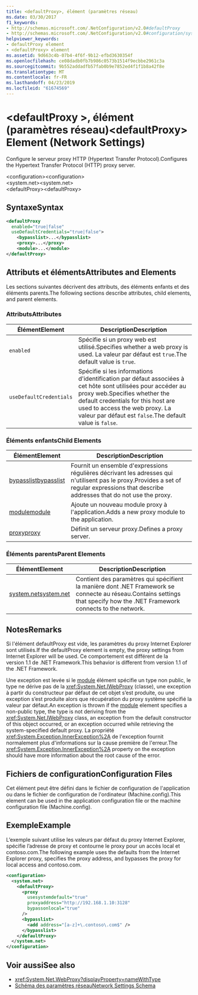 ```yaml
---
title: <defaultProxy>, élément (paramètres réseau)
ms.date: 03/30/2017
f1_keywords:
- http://schemas.microsoft.com/.NetConfiguration/v2.0#defaultProxy
- http://schemas.microsoft.com/.NetConfiguration/v2.0#configuration/system.net/defaultProxy
helpviewer_keywords:
- defaultProxy element
- <defaultProxy> element
ms.assetid: 9d663c4b-07b4-4f6f-9b12-efbd3630354f
ms.openlocfilehash: ce08dadb0fb7b986c0573b1514f9ecbbe2961c3a
ms.sourcegitcommit: 9b552addadfb57fab0b9e7852ed4f1f1b8a42f8e
ms.translationtype: MT
ms.contentlocale: fr-FR
ms.lasthandoff: 04/23/2019
ms.locfileid: "61674569"
---
```

# <a name="defaultproxy-element-network-settings"></a><span data-ttu-id="4a28b-102">\<defaultProxy >, élément (paramètres réseau)</span><span class="sxs-lookup"><span data-stu-id="4a28b-102">\<defaultProxy> Element (Network Settings)</span></span>
<span data-ttu-id="4a28b-103">Configure le serveur proxy HTTP (Hypertext Transfer Protocol).</span><span class="sxs-lookup"><span data-stu-id="4a28b-103">Configures the Hypertext Transfer Protocol (HTTP) proxy server.</span></span>  
  
 <span data-ttu-id="4a28b-104">\<configuration></span><span class="sxs-lookup"><span data-stu-id="4a28b-104">\<configuration></span></span>  
<span data-ttu-id="4a28b-105">\<system.net></span><span class="sxs-lookup"><span data-stu-id="4a28b-105">\<system.net></span></span>  
<span data-ttu-id="4a28b-106">\<defaultProxy></span><span class="sxs-lookup"><span data-stu-id="4a28b-106">\<defaultProxy></span></span>  
  
## <a name="syntax"></a><span data-ttu-id="4a28b-107">Syntaxe</span><span class="sxs-lookup"><span data-stu-id="4a28b-107">Syntax</span></span>  
  
```xml  
<defaultProxy  
  enabled="true|false"  
  useDefaultCredentials="true|false">  
    <bypasslist>...</bypasslist>  
    <proxy>...</proxy>  
    <module>...</module>  
</defaultProxy>
```  
  
## <a name="attributes-and-elements"></a><span data-ttu-id="4a28b-108">Attributs et éléments</span><span class="sxs-lookup"><span data-stu-id="4a28b-108">Attributes and Elements</span></span>  
 <span data-ttu-id="4a28b-109">Les sections suivantes décrivent des attributs, des éléments enfants et des éléments parents.</span><span class="sxs-lookup"><span data-stu-id="4a28b-109">The following sections describe attributes, child elements, and parent elements.</span></span>  
  
### <a name="attributes"></a><span data-ttu-id="4a28b-110">Attributs</span><span class="sxs-lookup"><span data-stu-id="4a28b-110">Attributes</span></span>  
  
|<span data-ttu-id="4a28b-111">**Élément**</span><span class="sxs-lookup"><span data-stu-id="4a28b-111">**Element**</span></span>|<span data-ttu-id="4a28b-112">**Description**</span><span class="sxs-lookup"><span data-stu-id="4a28b-112">**Description**</span></span>|  
|-----------------|---------------------|  
|`enabled`|<span data-ttu-id="4a28b-113">Spécifie si un proxy web est utilisé.</span><span class="sxs-lookup"><span data-stu-id="4a28b-113">Specifies whether a web proxy is used.</span></span> <span data-ttu-id="4a28b-114">La valeur par défaut est `true`.</span><span class="sxs-lookup"><span data-stu-id="4a28b-114">The default value is `true`.</span></span>|  
|`useDefaultCredentials`|<span data-ttu-id="4a28b-115">Spécifie si les informations d'identification par défaut associées à cet hôte sont utilisées pour accéder au proxy web.</span><span class="sxs-lookup"><span data-stu-id="4a28b-115">Specifies whether the default credentials for this host are used to access the web proxy.</span></span> <span data-ttu-id="4a28b-116">La valeur par défaut est `false`.</span><span class="sxs-lookup"><span data-stu-id="4a28b-116">The default value is `false`.</span></span>|  
  
### <a name="child-elements"></a><span data-ttu-id="4a28b-117">Éléments enfants</span><span class="sxs-lookup"><span data-stu-id="4a28b-117">Child Elements</span></span>  
  
|<span data-ttu-id="4a28b-118">**Élément**</span><span class="sxs-lookup"><span data-stu-id="4a28b-118">**Element**</span></span>|<span data-ttu-id="4a28b-119">**Description**</span><span class="sxs-lookup"><span data-stu-id="4a28b-119">**Description**</span></span>|  
|-----------------|---------------------|  
|[<span data-ttu-id="4a28b-120">bypasslist</span><span class="sxs-lookup"><span data-stu-id="4a28b-120">bypasslist</span></span>](../../../../../docs/framework/configure-apps/file-schema/network/bypasslist-element-network-settings.md)|<span data-ttu-id="4a28b-121">Fournit un ensemble d'expressions régulières décrivant les adresses qui n'utilisent pas le proxy.</span><span class="sxs-lookup"><span data-stu-id="4a28b-121">Provides a set of regular expressions that describe addresses that do not use the proxy.</span></span>|  
|[<span data-ttu-id="4a28b-122">module</span><span class="sxs-lookup"><span data-stu-id="4a28b-122">module</span></span>](../../../../../docs/framework/configure-apps/file-schema/network/module-element-network-settings.md)|<span data-ttu-id="4a28b-123">Ajoute un nouveau module proxy à l'application.</span><span class="sxs-lookup"><span data-stu-id="4a28b-123">Adds a new proxy module to the application.</span></span>|  
|[<span data-ttu-id="4a28b-124">proxy</span><span class="sxs-lookup"><span data-stu-id="4a28b-124">proxy</span></span>](../../../../../docs/framework/configure-apps/file-schema/network/proxy-element-network-settings.md)|<span data-ttu-id="4a28b-125">Définit un serveur proxy.</span><span class="sxs-lookup"><span data-stu-id="4a28b-125">Defines a proxy server.</span></span>|  
  
### <a name="parent-elements"></a><span data-ttu-id="4a28b-126">Éléments parents</span><span class="sxs-lookup"><span data-stu-id="4a28b-126">Parent Elements</span></span>  
  
|<span data-ttu-id="4a28b-127">**Élément**</span><span class="sxs-lookup"><span data-stu-id="4a28b-127">**Element**</span></span>|<span data-ttu-id="4a28b-128">**Description**</span><span class="sxs-lookup"><span data-stu-id="4a28b-128">**Description**</span></span>|  
|-----------------|---------------------|  
|[<span data-ttu-id="4a28b-129">system.net</span><span class="sxs-lookup"><span data-stu-id="4a28b-129">system.net</span></span>](../../../../../docs/framework/configure-apps/file-schema/network/system-net-element-network-settings.md)|<span data-ttu-id="4a28b-130">Contient des paramètres qui spécifient la manière dont .NET Framework se connecte au réseau.</span><span class="sxs-lookup"><span data-stu-id="4a28b-130">Contains settings that specify how the .NET Framework connects to the network.</span></span>|  
  
## <a name="remarks"></a><span data-ttu-id="4a28b-131">Notes</span><span class="sxs-lookup"><span data-stu-id="4a28b-131">Remarks</span></span>  
 <span data-ttu-id="4a28b-132">Si l'élément defaultProxy est vide, les paramètres du proxy Internet Explorer sont utilisés.</span><span class="sxs-lookup"><span data-stu-id="4a28b-132">If the defaultProxy element is empty, the proxy settings from Internet Explorer will be used.</span></span> <span data-ttu-id="4a28b-133">Ce comportement est différent de la version 1.1 de .NET Framework.</span><span class="sxs-lookup"><span data-stu-id="4a28b-133">This behavior is different from version 1.1 of the .NET Framework.</span></span>  
  
 <span data-ttu-id="4a28b-134">Une exception est levée si le [module](../../../../../docs/framework/configure-apps/file-schema/network/module-element-network-settings.md) élément spécifie un type non public, le type ne dérive pas de la <xref:System.Net.IWebProxy> (classe), une exception à partir du constructeur par défaut de cet objet s’est produite, ou une exception s’est produite alors que récupération du proxy système spécifié la valeur par défaut.</span><span class="sxs-lookup"><span data-stu-id="4a28b-134">An exception is thrown if the [module](../../../../../docs/framework/configure-apps/file-schema/network/module-element-network-settings.md) element specifies a non-public type, the type is not deriving from the <xref:System.Net.IWebProxy> class, an exception from the default constructor of this object occurred, or an exception occurred while retrieving the system-specified default proxy.</span></span> <span data-ttu-id="4a28b-135">La propriété <xref:System.Exception.InnerException%2A> de l'exception fournit normalement plus d'informations sur la cause première de l'erreur.</span><span class="sxs-lookup"><span data-stu-id="4a28b-135">The <xref:System.Exception.InnerException%2A> property on the exception should have more information about the root cause of the error.</span></span>  
  
## <a name="configuration-files"></a><span data-ttu-id="4a28b-136">Fichiers de configuration</span><span class="sxs-lookup"><span data-stu-id="4a28b-136">Configuration Files</span></span>  
 <span data-ttu-id="4a28b-137">Cet élément peut être défini dans le fichier de configuration de l'application ou dans le fichier de configuration de l'ordinateur (Machine.config).</span><span class="sxs-lookup"><span data-stu-id="4a28b-137">This element can be used in the application configuration file or the machine configuration file (Machine.config).</span></span>  
  
## <a name="example"></a><span data-ttu-id="4a28b-138">Exemple</span><span class="sxs-lookup"><span data-stu-id="4a28b-138">Example</span></span>  
 <span data-ttu-id="4a28b-139">L’exemple suivant utilise les valeurs par défaut du proxy Internet Explorer, spécifie l’adresse de proxy et contourne le proxy pour un accès local et contoso.com.</span><span class="sxs-lookup"><span data-stu-id="4a28b-139">The following example uses the defaults from the Internet Explorer proxy, specifies the proxy address, and bypasses the proxy for local access and contoso.com.</span></span>  
  
```xml  
<configuration>  
  <system.net>  
    <defaultProxy>  
      <proxy  
        usesystemdefault="true"  
        proxyaddress="http://192.168.1.10:3128"  
        bypassonlocal="true"  
      />  
      <bypasslist>  
        <add address="[a-z]+\.contoso\.com$" />  
      </bypasslist>  
    </defaultProxy>  
  </system.net>  
</configuration>  
```  
  
## <a name="see-also"></a><span data-ttu-id="4a28b-140">Voir aussi</span><span class="sxs-lookup"><span data-stu-id="4a28b-140">See also</span></span>

- <xref:System.Net.WebProxy?displayProperty=nameWithType>
- [<span data-ttu-id="4a28b-141">Schéma des paramètres réseau</span><span class="sxs-lookup"><span data-stu-id="4a28b-141">Network Settings Schema</span></span>](../../../../../docs/framework/configure-apps/file-schema/network/index.md)
